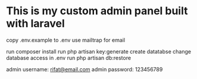# This is my custom admin panel built with laravel
copy .env.example to .env
use mailtrap for email

run composer install
run php artisan key:generate
create datatabse
change database access in .env
run php artisan db:restore

admin username: rifat@email.com
admin password: 123456789
